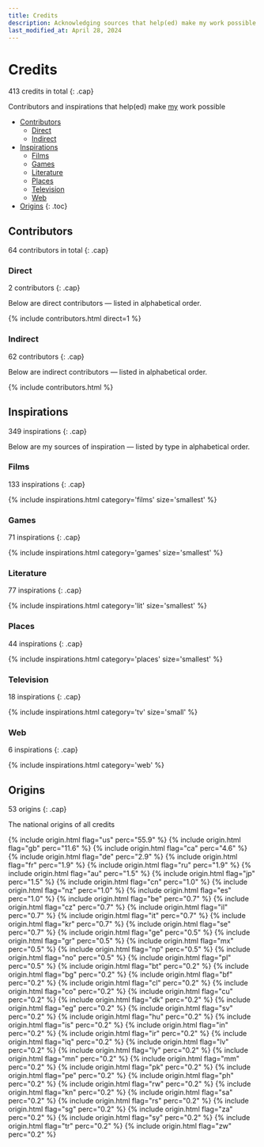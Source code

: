 ```yaml
---
title: Credits
description: Acknowledging sources that help(ed) make my work possible
last_modified_at: April 28, 2024
---
```


# Credits
413 credits in total
{: .cap}

Contributors and inspirations that help(ed) make [my](/about/) work possible

- [Contributors](#contributors)
  - [Direct](#direct)
  - [Indirect](#indirect)
- [Inspirations](#inspirations)
  - [Films](#films)
  - [Games](#games)
  - [Literature](#literature)
  - [Places](#places)
  - [Television](#television)
  - [Web](#web)
- [Origins](#origins)
{: .toc}

## Contributors
64 contributors in total
{: .cap}

### Direct
2 contributors
{: .cap}

Below are direct contributors — listed in alphabetical order.

{% include contributors.html direct=1 %}

### Indirect
62 contributors
{: .cap}

Below are indirect contributors — listed in alphabetical order.

{% include contributors.html %}

## Inspirations
349 inspirations
{: .cap}

Below are my sources of inspiration — listed by type in alphabetical order.

### Films
133 inspirations
{: .cap}

{% include inspirations.html category='films' size='smallest' %}

### Games
71 inspirations
{: .cap}

{% include inspirations.html category='games' size='smallest' %}

### Literature
77 inspirations
{: .cap}

{% include inspirations.html category='lit' size='smallest' %}

### Places
44 inspirations
{: .cap}

{% include inspirations.html category='places' size='smallest' %}

### Television
18 inspirations
{: .cap}

{% include inspirations.html category='tv' size='small' %}

### Web
6 inspirations
{: .cap}

{% include inspirations.html category='web' %}

## Origins
53 origins
{: .cap}

The national origins of all credits

{% include origin.html flag="us" perc="55.9" %}
{% include origin.html flag="gb" perc="11.6" %}
{% include origin.html flag="ca" perc="4.6" %}
{% include origin.html flag="de" perc="2.9" %}
{% include origin.html flag="fr" perc="1.9" %}
{% include origin.html flag="ru" perc="1.9" %}
{% include origin.html flag="au" perc="1.5" %}
{% include origin.html flag="jp" perc="1.5" %}
{% include origin.html flag="cn" perc="1.0" %}
{% include origin.html flag="nz" perc="1.0" %}
{% include origin.html flag="es" perc="1.0" %}
{% include origin.html flag="be" perc="0.7" %}
{% include origin.html flag="cz" perc="0.7" %}
{% include origin.html flag="il" perc="0.7" %}
{% include origin.html flag="it" perc="0.7" %}
{% include origin.html flag="kr" perc="0.7" %}
{% include origin.html flag="se" perc="0.7" %}
{% include origin.html flag="ge" perc="0.5" %}
{% include origin.html flag="gr" perc="0.5" %}
{% include origin.html flag="mx" perc="0.5" %}
{% include origin.html flag="np" perc="0.5" %}
{% include origin.html flag="no" perc="0.5" %}
{% include origin.html flag="pl" perc="0.5" %}
{% include origin.html flag="bt" perc="0.2" %}
{% include origin.html flag="bg" perc="0.2" %}
{% include origin.html flag="bf" perc="0.2" %}
{% include origin.html flag="cl" perc="0.2" %}
{% include origin.html flag="co" perc="0.2" %}
{% include origin.html flag="cu" perc="0.2" %}
{% include origin.html flag="dk" perc="0.2" %}
{% include origin.html flag="eg" perc="0.2" %}
{% include origin.html flag="sv" perc="0.2" %}
{% include origin.html flag="hu" perc="0.2" %}
{% include origin.html flag="is" perc="0.2" %}
{% include origin.html flag="in" perc="0.2" %}
{% include origin.html flag="ir" perc="0.2" %}
{% include origin.html flag="iq" perc="0.2" %}
{% include origin.html flag="lv" perc="0.2" %}
{% include origin.html flag="ly" perc="0.2" %}
{% include origin.html flag="mn" perc="0.2" %}
{% include origin.html flag="mm" perc="0.2" %}
{% include origin.html flag="pk" perc="0.2" %}
{% include origin.html flag="pe" perc="0.2" %}
{% include origin.html flag="ph" perc="0.2" %}
{% include origin.html flag="rw" perc="0.2" %}
{% include origin.html flag="kn" perc="0.2" %}
{% include origin.html flag="sa" perc="0.2" %}
{% include origin.html flag="rs" perc="0.2" %}
{% include origin.html flag="sg" perc="0.2" %}
{% include origin.html flag="za" perc="0.2" %}
{% include origin.html flag="sy" perc="0.2" %}
{% include origin.html flag="tr" perc="0.2" %}
{% include origin.html flag="zw" perc="0.2" %}